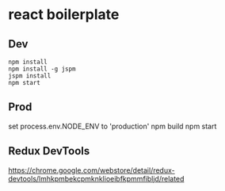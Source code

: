 # react boilerplate


## Dev
    npm install
    npm install -g jspm
    jspm install
    npm start

## Prod

   set process.env.NODE_ENV to 'production'
   npm build
   npm start

## Redux DevTools
https://chrome.google.com/webstore/detail/redux-devtools/lmhkpmbekcpmknklioeibfkpmmfibljd/related
